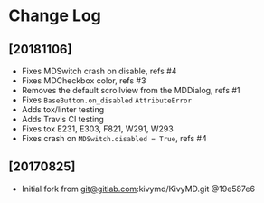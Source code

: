 # Change Log


## [20181106]

  - Fixes MDSwitch crash on disable, refs #4
  - Fixes MDCheckbox color, refs #3
  - Removes the default scrollview from the MDDialog, refs #1
  - Fixes `BaseButton.on_disabled` `AttributeError`
  - Adds tox/linter testing
  - Adds Travis CI testing
  - Fixes tox E231, E303, F821, W291, W293
  - Fixes crash on `MDSwitch.disabled = True`, refs #4


## [20170825]

  - Initial fork from git@gitlab.com:kivymd/KivyMD.git @19e587e6
